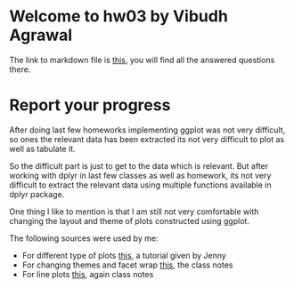 # Welcome to hw03 by Vibudh Agrawal

The link to markdown file is [this](https://github.com/vibudh2209/STAT545-hw-Agrawal-Vibudh/blob/master/hw03/Hw03.md), you will find all the answered questions there.

# Report your progress

After doing last few homeworks implementing ggplot was not very difficult, so ones the relevant data has been extracted its not very difficult to plot as well as tabulate it.

So the difficult part is just to get to the data which is relevant. But after working with dplyr in last few classes as well as homework, its not very difficult to extract the relevant data using multiple functions available in dplyr package.

One thing I like to mention is that I am still not very comfortable with changing the layout and theme of plots constructed using ggplot.

The following sources were used by me:

- For different type of plots [this](https://github.com/jennybc/ggplot2-tutorial), a tutorial given by Jenny
- For changing themes and facet wrap [this](https://stat545.com/cm008-notes_and_exercises.html), the class notes
- For line plots [this](https://stat545.com/cm007-notes_and_exercises.html), again class notes

